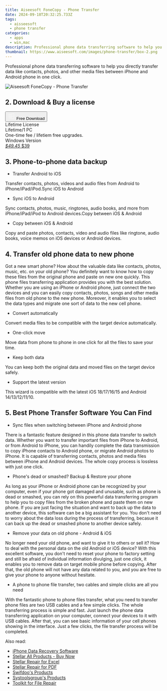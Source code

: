 ```yaml
---
title: Aiseesoft FoneCopy - Phone Transfer
date: 2024-09-18T20:32:25.733Z
tags: 
  - aisseesoft
  - phone transfer
categories: 
  - apps
  - win,mac
description: Professional phone data transferring software to help you directly transfer data like contacts, photos, and other media files between iPhone and Android phone in one click.
thumbnail: https://www.aiseesoft.com/images/phone-transfer/box-2.png
---
```


Professional phone data transferring software to help you directly transfer data like contacts, photos, and other media files between iPhone and Android phone in one click.

![Aiseesoft FoneCopy - Phone Transfer](https://www.aiseesoft.com/images/phone-transfer/box-2.png)

## 2. Download & Buy a license

<div class="mx-auto flex items-center justify-center space-x-4">
  <button 
  onclick="javascript:window.open('https://secure.2checkout.com/order/checkout.php?PRODS=4631685&QTY=1&COUPON=AISEOHC&DESIGN_TYPE=2&SHORT_FORM=1&AFFILIATE=108875&CART=1', '_blank');
    window.open('https://download.aiseesoft.com/mobiesync.exe', '_blank');void(0);"
  class="flex flex-row font-bold rounded-lg text-lg w-48 h-16 bg-[#FF8014] text-[#ffffff] items-center justify-center p-2">
    <svg width="24px" height="24px" viewBox="0 0 24 24" xmlns="http://www.w3.org/2000/svg" color="#ffffff" fill="none" stroke="currentColor" stroke-width="3" stroke-linecap="round" stroke-linejoin="round"><path d="M4 16.9865V7.01353C4 6.71792 4.21531 6.46636 4.50737 6.42072L19.3074 4.10822C19.6713 4.05137 20 4.33273 20 4.70103V19.299C20 19.6673 19.6713 19.9486 19.3074 19.8918L4.50737 17.5793C4.21531 17.5336 4 17.2821 4 16.9865Z" stroke="#f8f7f7" stroke-width="1.5"></path><path d="M4 12H20" stroke="#f8f7f7" stroke-width="1.5"></path><path d="M10.5 5.5V18.5" stroke="#f8f7f7" stroke-width="1.5"></path></svg>
    <span class="font-medium mx-auto">Free Download</span>  
  </button>
</div>

<div class="mx-auto flex items-center justify-center">
  <div class="m-8 grid grid-cols-1 gap-6 xl:grid-cols-1">
    <div class="flex w-full flex-col rounded-2xl bg-[#ffffff] text-[#374151] shadow-xl xl:w-96">
      <div class="flex h-full flex-col p-8">
        <div class="pb-6 text-3xl font-bold">Lifetime License</div>
        <div class="pb-12 text-lg">
          Lifetime/1 PC
          <div class="text-xs">One-time fee / lifetiem free upgrades.</div>
          <div class="text-xs">Windows Version</div>
        </div>
        <div class="flex flex-col gap-3 text-base"></div>
        <div class="flex flex-grow"></div>
        <div class="flex pt-10">
          <a href="https://secure.2checkout.com/order/checkout.php?PRODS=4631685&QTY=1&COUPON=AISEOHC&DESIGN_TYPE=2&SHORT_FORM=1&AFFILIATE=108875&CART=1" class="w-full transform cursor-pointer rounded-lg bg-[#7e22ce] p-3 text-center text-xl font-bold !text-[#ffffff] !no-underline transition-transform hover:bg-purple-800 active:scale-95"> 
           <em class="text-base line-through !text-[#c5c5c5]">$49.45</em>
            $39
          </a>
        </div>
      </div>
    </div>  
  </div>
</div>

## 3. Phone-to-phone data backup

- Transfer Android to iOS

Transfer contacts, photos, videos and audio files from Android to iPhone/iPad/iPod.Sync iOS to Android

- Sync iOS to Android

Sync contacts, photos, music, ringtones, audio books, and more from iPhone/iPad/iPod to Android devices.Copy between iOS & Android

- Copy between iOS & Android

Copy and paste photos, contacts, video and audio files like ringtone, audio books, voice memos on iOS devices or Android devices.

## 4. Transfer old phone data to new phone

Got a new smart phone? How about the valuable data like contacts, photos, music, etc. on your old phone? You definitely want to know how to copy these files from the original phone and paste on new one quickly. This phone files transferring application provides you with the best solution. Whether you are using an iPhone or Android phone, just connect the two devices and you can easily copy contacts, photos, songs and other media files from old phone to the new phone. Moreover, it enables you to select the data types and migrate one sort of data to the new cell phone.

- Convert automatically

Convert media files to be compatible with the target device automatically.

- One-click move

Move data from phone to phone in one click for all the files to save your time.

- Keep both data

You can keep both the original data and moved files on the target device safely.

- Support the latest version

This wizard is compatible with the latest iOS 18/17/16/15 and Android 14/13/12/11/10.

## 5. Best Phone Transfer Software You Can Find

- Sync files when switching between iPhone and Android phone

There is a fantastic feature designed in this phone data transfer to switch data. Whether you want to transfer important files from iPhone to Android, or from Android to iPhone, you can handily complete the data transmission to copy iPhone contacts to Android phone, or migrate Android photos to iPhone. It is capable of transferring contacts, photos and media files between iPhone and Android devices. The whole copy process is lossless with just one click.

- Phone's dead or smashed? Backup & Restore your phone

As long as your iPhone or Android phone can be recognized by your computer, even if your phone got damaged and unusable, such as phone is dead or smashed, you can rely on this powerful data transferring program to help you to copy files from the broken phone and paste them on new phone. If you are just facing the situation and want to back up the data to another device, this software can be a big assistant for you. You don't need to worry about the data loss during the process of transferring, becasue it can back up the dead or smashed phone to another device safely.

- Remove your data on old phone - Android & iOS

No longer need your old phone, and want to give it to others or sell it? How to deal with the personal data on the old Android or iOS device? With this excellent software, you don't need to reset your phone to factory setting and still be afraid of individual information divulging, just one click, it enables you to remove data on target mobile phone before copying. After that, the old phone will not have any data related to you, and you are free to give your phone to anyone without hesitate.

- A phone to phone file transfer, two cables and simple clicks are all you need

With the fantastic phone to phone files transfer, what you need to transfer phone files are two USB cables and a few simple clicks. The whole transferring process is simple and fast. Just launch the phone data transferring application on your computer, connect your devices to it with USB cables. After that, you can see basic information of your cell phones showing in the interface. Just a few clicks, the file transfer process will be completed.

<ins class="adsbygoogle"
      style="display:block"
      data-ad-client="ca-pub-7571918770474297"
      data-ad-slot="8358498916"
      data-ad-format="auto"
      data-full-width-responsive="true"></ins>

<span class="atpl-alsoreadstyle">Also read:</span>
<div><ul>
<li><a href="https://tools.techidaily.com/stellarinfo/data-recovery-ios/"><u>iPhone Data Recovery Software</u></a></li>
<li><a href="https://tools.techidaily.com/stellarinfo/buy-now/"><u>Stellar All Products - Buy Now</u></a></li>
<li><a href="https://tools.techidaily.com/stellarinfo/repaire-for-excel/"><u>Stellar Repair for Excel</u></a></li>
<li><a href="https://tools.techidaily.com/stellarinfo/repair-for-pdf/"><u>Stellar Repair for PDF</u></a></li>
<li><a href="https://tools.techidaily.com/swifdoo/products/"><u>Swifdoo's Products</u></a></li>
<li><a href="https://tools.techidaily.com/systoolsgroup/products/"><u>Systoolsgroup's Products</u></a></li>
<li><a href="https://tools.techidaily.com/stellarinfo/file-repair-toolkit/"><u>Toolkit for File Repair</u></a></li>
</ul></div>

